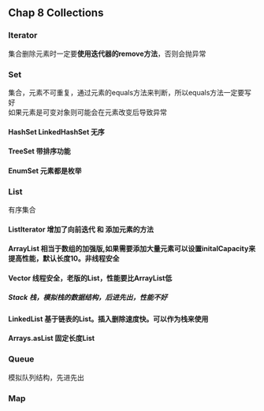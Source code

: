 ## Chap 8 Collections
### Iterator
集合删除元素时一定要**使用迭代器的remove方法**，否则会抛异常

### Set
集合，元素不可重复，通过元素的equals方法来判断，所以equals方法一定要写好  
如果元素是可变对象则可能会在元素改变后导致异常
#### HashSet LinkedHashSet 无序
#### TreeSet 带排序功能
#### EnumSet 元素都是枚举

### List
有序集合
#### ListIterator 增加了向前迭代 和 添加元素的方法  
#### ArrayList 相当于数组的加强版,如果需要添加大量元素可以设置initalCapacity来提高性能，默认长度10。非线程安全
#### Vector 线程安全，老版的List，性能要比ArrayList低
##### Stack 栈，模拟栈的数据结构，后进先出，性能不好
#### LinkedList 基于链表的List。插入删除速度快。可以作为栈来使用
#### Arrays.asList 固定长度List

### Queue
模拟队列结构，先进先出

### Map
